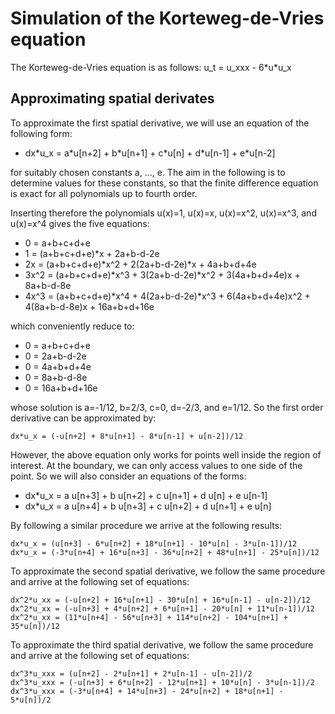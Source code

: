 # Simulation of the Korteweg-de-Vries equation

The Korteweg-de-Vries equation is as follows:
u\_t = u\_xxx - 6\*u\*u\_x

## Approximating spatial derivates
To approximate the first spatial derivative, we will
use an equation of the following form:

* dx\*u\_x = a\*u[n+2] + b\*u[n+1] + c\*u[n] + d\*u[n-1] + e\*u[n-2]

for suitably chosen constants a, ..., e. The aim in the following is to
determine values for these constants, so that the finite difference equation
is exact for all polynomials up to fourth order.

Inserting therefore the polynomials u(x)=1, u(x)=x, u(x)=x^2, u(x)=x^3, and
u(x)=x^4 gives the five equations:
* 0 = a+b+c+d+e
* 1 = (a+b+c+d+e)\*x + 2a+b-d-2e
* 2x = (a+b+c+d+e)\*x^2 + 2(2a+b-d-2e)\*x + 4a+b+d+4e
* 3x^2 = (a+b+c+d+e)\*x^3 + 3(2a+b-d-2e)\*x^2 + 3(4a+b+d+4e)x + 8a+b-d-8e
* 4x^3 = (a+b+c+d+e)\*x^4 + 4(2a+b-d-2e)\*x^3 + 6(4a+b+d+4e)x^2 + 4(8a+b-d-8e)x + 16a+b+d+16e

which conveniently reduce to:
* 0 = a+b+c+d+e
* 0 = 2a+b-d-2e
* 0 = 4a+b+d+4e
* 0 = 8a+b-d-8e
* 0 = 16a+b+d+16e

whose solution is a=-1/12, b=2/3, c=0, d=-2/3, and e=1/12.  So the first order
derivative can be approximated by:

```
dx*u_x = (-u[n+2] + 8*u[n+1] - 8*u[n-1] + u[n-2])/12
```

However, the above equation only works for points well inside the region of
interest. At the boundary, we can only access values to one side of the point.
So we will also consider an equations of the forms:
* dx\*u\_x = a u[n+3] + b u[n+2] + c u[n+1] + d u[n] + e u[n-1]
* dx\*u\_x = a u[n+4] + b u[n+3] + c u[n+2] + d u[n+1] + e u[n]

By following a similar procedure we arrive at the following results:
 
```
dx*u_x = (u[n+3] - 6*u[n+2] + 18*u[n+1] - 10*u[n] - 3*u[n-1])/12
dx*u_x = (-3*u[n+4] + 16*u[n+3] - 36*u[n+2] + 48*u[n+1] - 25*u[n])/12
```

To approximate the second spatial derivative, we follow the same procedure
and arrive at the following set of equations:

```
dx^2*u_xx = (-u[n+2] + 16*u[n+1] - 30*u[n] + 16*u[n-1] - u[n-2])/12
dx^2*u_xx = (-u[n+3] + 4*u[n+2] + 6*u[n+1] - 20*u[n] + 11*u[n-1])/12
dx^2*u_xx = (11*u[n+4] - 56*u[n+3] + 114*u[n+2] - 104*u[n+1] + 35*u[n])/12
```

To approximate the third spatial derivative, we follow the same procedure
and arrive at the following set of equations:

```
dx^3*u_xxx = (u[n+2] - 2*u[n+1] + 2*u[n-1] - u[n-2])/2
dx^3*u_xxx = (-u[n+3] + 6*u[n+2] - 12*u[n+1] + 10*u[n] - 3*u[n-1])/2
dx^3*u_xxx = (-3*u[n+4] + 14*u[n+3] - 24*u[n+2] + 18*u[n+1] - 5*u[n])/2
```

